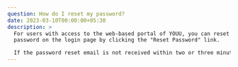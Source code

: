```yaml
---
question: How do I reset my password?
date: 2023-03-10T00:00:00+05:30
description: >
  For users with access to the web-based portal of YOUU, you can reset your
  password on the login page by clicking the "Reset Password" link.

  If the password reset email is not received within two or three minutes, then please reach out to our support agents using the chat in order to have them help troubleshoot your account.
---
```

